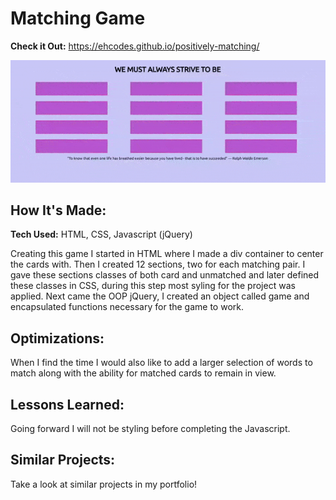 # Matching Game

**Check it Out:** https://ehcodes.github.io/positively-matching/

![alt tag](https://raw.githubusercontent.com/ehcodes/matchingGame/master/img/matchingGame.gif)

## How It's Made:

**Tech Used:** HTML, CSS, Javascript (jQuery)

Creating this game I started in HTML where I made a div container to center the cards with. Then I created 12 sections, two for each matching pair. I gave these sections classes of both card and unmatched and later defined these classes in CSS, during this step most syling for the project was applied. Next came the OOP jQuery, I created an object called game and encapsulated functions necessary for the game to work.

## Optimizations:

When I find the time I would also like to add a larger selection of words to match along with the ability for matched cards to remain in view.

## Lessons Learned:

Going forward I will not be styling before completing the Javascript. 

## Similar Projects:

Take a look at similar projects in my portfolio!
